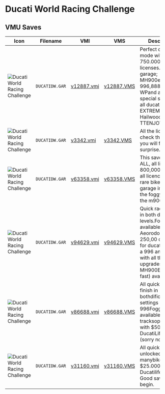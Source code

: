 # Ducati World Racing Challenge

## VMU Saves

| Icon | Filename | VMI | VMS | Description |
|------|----------|-----|-----|-------------|
| ![Ducati World Racing Challenge](../icons/DUCATIDW.GAR.GIF) | `DUCATIDW.GAR` | [v12887.vmi](v12887.vmi) | [v12887.VMS](v12887.VMS) | Perfect ducati life mode with 750.000 bucksall licenses.in the garage; MH900e,foggy 996,888,ST4 WPand as a special surprise to all ducatifans the EXTREMELY RARE Hailwood TTENJOY... 
| ![Ducati World Racing Challenge](../icons/DUCATIDW.GAR.GIF) | `DUCATIDW.GAR` | [v3342.vmi](v3342.vmi) | [v3342.VMS](v3342.VMS) | All the licenses, check thegarage you will find a surprise. 
| ![Ducati World Racing Challenge](../icons/DUCATIDW.GAR.GIF) | `DUCATIDW.GAR` | [v63358.vmi](v63358.vmi) | [v63358.VMS](v63358.VMS) | This save has it ALL, all licences, 800,000 in cash all licences with 4 rare bikes in the garage including the foggy 996 and the m900e.  
| ![Ducati World Racing Challenge](../icons/DUCATIDW.GAR.GIF) | `DUCATIDW.GAR` | [v94629.vmi](v94629.vmi) | [v94629.VMS](v94629.VMS) | Quick races beat in both difficulty levels.Foggy available in Aeorodome and 250,00 or so cash for ducati life and a 996 and 996R with all the upgrades and a MH900E (very fast) available. 
| ![Ducati World Racing Challenge](../icons/DUCATIDW.GAR.GIF) | `DUCATIDW.GAR` | [v86688.vmi](v86688.vmi) | [v86688.VMS](v86688.VMS) | All quick races finish in bothdificulty settings with the 996Foggy availableAerodome tracksopen and with $50,414 in DucatiLife Mode.(sorry no bikes) 
| ![Ducati World Racing Challenge](../icons/DUCATIDW.GAR.GIF) | `DUCATIDW.GAR` | [v31160.vmi](v31160.vmi) | [v31160.VMS](v31160.VMS) | All quick races unlocked and manybikes. $25.000 cash in Ducatilife mode. Good save for begin. 
